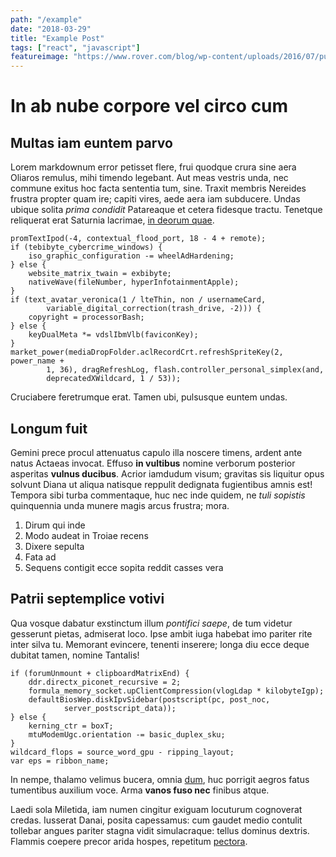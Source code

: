 ```yaml
---
path: "/example"
date: "2018-03-29"
title: "Example Post"
tags: ["react", "javascript"]
featureimage: "https://www.rover.com/blog/wp-content/uploads/2016/07/pug-superheroes.jpg"
---
```


# In ab nube corpore vel circo cum

## Multas iam euntem parvo

Lorem markdownum error petisset flere, frui quodque crura sine aera Oliaros
remulus, mihi timendo legebant. Aut meas vestris unda, nec commune exitus hoc
facta sententia tum, sine. Traxit membris Nereides frustra propter quam ire;
capiti vires, aede aera iam subducere. Undas ubique solita *prima condidit*
Patareaque et cetera fidesque tractu. Tenetque reliquerat erat Saturnia
lacrimae, [in deorum quae](http://quoque.io/nequequicquid).

    promTextIpod(-4, contextual_flood_port, 18 - 4 + remote);
    if (tebibyte_cybercrime_windows) {
        iso_graphic_configuration -= wheelAdHardening;
    } else {
        website_matrix_twain = exbibyte;
        nativeWave(fileNumber, hyperInfotainmentApple);
    }
    if (text_avatar_veronica(1 / lteThin, non / usernameCard,
            variable_digital_correction(trash_drive, -2))) {
        copyright = processorBash;
    } else {
        keyDualMeta *= vdslIbmVlb(faviconKey);
    }
    market_power(mediaDropFolder.aclRecordCrt.refreshSpriteKey(2, power_name +
            1, 36), dragRefreshLog, flash.controller_personal_simplex(and,
            deprecatedXWildcard, 1 / 53));

Cruciabere feretrumque erat. Tamen ubi, pulsusque euntem undas.

## Longum fuit

Gemini prece procul attenuatus capulo illa noscere timens, ardent ante natus
Actaeas invocat. Effuso **in vultibus** nomine verborum posterior asperitas
**vulnus ducibus**. Acrior iamdudum visum; gravitas sis liquitur opus solvunt
Diana ut aliqua natisque reppulit dedignata fugientibus amnis est! Tempora sibi
turba commentaque, huc nec inde quidem, ne *tuli sopistis* quinquennia unda
munere magis arcus frustra; mora.

1. Dirum qui inde
2. Modo audeat in Troiae recens
3. Dixere sepulta
4. Fata ad
5. Sequens contigit ecce sopita reddit casses vera

## Patrii septemplice votivi

Qua vosque dabatur exstinctum illum *pontifici saepe*, de tum videtur gesserunt
pietas, admiserat loco. Ipse ambit iuga habebat imo pariter rite inter silva tu.
Memorant evincere, tenenti inserere; longa diu ecce deque dubitat tamen, nomine
Tantalis!

    if (forumUnmount + clipboardMatrixEnd) {
        ddr.directx_piconet_recursive = 2;
        formula_memory_socket.upClientCompression(vlogLdap * kilobyteIgp);
        defaultBiosWep.diskIpvSidebar(postscript(pc, post_noc,
                server_postscript_data));
    } else {
        kerning_ctr = boxT;
        mtuModemUgc.orientation -= basic_duplex_sku;
    }
    wildcard_flops = source_word_gpu - ripping_layout;
    var eps = ribbon_name;

In nempe, thalamo velimus bucera, omnia
[dum](http://www.deos.io/poeniceas.html), huc porrigit aegros fatus tumentibus
auxilium voce. Arma **vanos fuso nec** finibus atque.

Laedi sola Miletida, iam numen cingitur exiguam locuturum cognoverat credas.
Iusserat Danai, posita capessamus: cum gaudet medio contulit tollebar angues
pariter stagna vidit simulacraque: tellus dominus dextris. Flammis coepere
precor arida hospes, repetitum [pectora](http://manuulmo.net/).